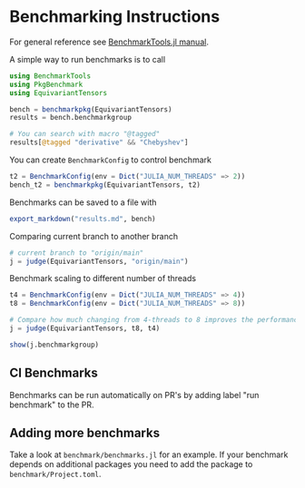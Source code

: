 # Benchmarking Instructions

For general reference see [BenchmarkTools.jl manual](https://juliaci.github.io/BenchmarkTools.jl/stable/manual/).

A simple way to run benchmarks is to call

```julia
using BenchmarkTools
using PkgBenchmark
using EquivariantTensors

bench = benchmarkpkg(EquivariantTensors)
results = bench.benchmarkgroup

# You can search with macro "@tagged"
results[@tagged "derivative" && "Chebyshev"]
```

You can create `BenchmarkConfig` to control benchmark

```julia
t2 = BenchmarkConfig(env = Dict("JULIA_NUM_THREADS" => 2))
bench_t2 = benchmarkpkg(EquivariantTensors, t2)
```

Benchmarks can be saved to a file with

```julia
export_markdown("results.md", bench)
```

Comparing current branch to another branch

```julia
# current branch to "origin/main"
j = judge(EquivariantTensors, "origin/main")
```

Benchmark scaling to different number of threads

```julia
t4 = BenchmarkConfig(env = Dict("JULIA_NUM_THREADS" => 4))
t8 = BenchmarkConfig(env = Dict("JULIA_NUM_THREADS" => 8))

# Compare how much changing from 4-threads to 8 improves the performance
j = judge(EquivariantTensors, t8, t4)

show(j.benchmarkgroup)
```

## CI Benchmarks

Benchmarks can be run automatically on PR's by adding label "run benchmark" to the PR.

## Adding more benchmarks

Take a look at `benchmark/benchmarks.jl` for an example. If your benchmark depends on additional packages you need to add the package to `benchmark/Project.toml`.
